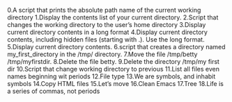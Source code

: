 0.A script that prints the absolute path name of the current working directory
1.Display the contents list of your current directory.
2.Script that changes the working directory to the user’s home directory
3.Display current directory contents in a long format
4.Display current directory contents, including hidden files (starting with .). Use the long format.
5.Display current directory contents.
6.script that creates a directory named my_first_directory in the /tmp/ directory.
7.Move the file /tmp/betty /tmp/myfirstdir.
8.Delete the file betty.
9.Delete the directory /tmp/my first dir
10.Script that change working directory to previous
11.List all files even names beginning wit periods
12.File type
13.We are symbols, and inhabit symbols
14.Copy HTML files
15.Let’s move
16.Clean Emacs
17.Tree
18.Life is a series of commas, not periods
